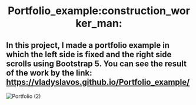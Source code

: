 <h1 align="center"> Portfolio_example:construction_worker_man:</h1>

<samp width="20px"><h2>In this project, I made a portfolio example in which the left side is fixed and the right side scrolls using Bootstrap 5.
  You can see the result of the work by the link: https://vladyslavos.github.io/Portfolio_example/</h2>
</samp>

![Portfolio (2)](https://user-images.githubusercontent.com/67589338/102227266-0877aa80-3ef2-11eb-8891-f345702405d9.png)
